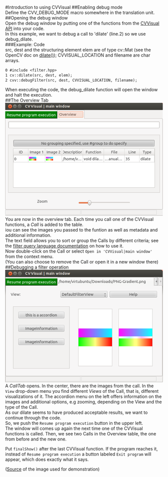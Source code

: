#Introduction to using CVVisual
##Enabling debug mode  
Define the CVV\_DEBUG_MODE macro somewhere in the translation unit.
##Opening the debug window  
Open the debug window by putting one of the functions from the [CVVisual API](/api) into your code.    
In this example, we want to debug a call to 'dilate' (line.2) so we use debug_dilate.  
###Example: Code  
src, dest and the structuring element elem are of type cv::Mat (see the OpenCV doc on [dilate()](http://docs.opencv.org/modules/imgproc/doc/filtering.html#dilate)); CVVISUAL_LOCATION and filename are char arrays.  

	0 #include <filter.hpp>
	1 cv::dilate(src, dest, elem);  
	2 cvv::debugFilter(src, dest, CVVISUAL_LOCATION, filename);    
When executing the code, the debug_dilate function will open the window and halt the execution.  
##The Overview Tab 
![](images_tut/dilate_overview.png)
You are now in the overview tab. Each time you call one of the CVVisual functions, a *Call* is added to the table.  
iou can see the images you passed to the funtion as well as metadata and additional information.  
The text field allows you to sort or group the Calls by different criteria; see the [filter query language documentation](filterquery-ref.html) on how to use it.  
Now double-click on the Call or select `Open in 'CVVisual|main window'` from the context menu.  
(You can also choose to remove the Call or open it in a new window there)  
##Debugging a filter operation  
![](images_tut/dilate_calltab_defaultfview.png)
A *CallTab* opens. In the center, there are the images from the call.
In the `View` drop-down menu you find different *Views* of the Call, that is, different visualizations of it. The accordion menu on the left offers information on the images and additional options, e.g zooming, depending on the View and the type of the Call.  
As our dilate seems to have produced acceptable results, we want to continue through the code.  
So, we push the `Resume program execution` button in the upper left.  
The window will comes up again the next time one of the CVVisual functions is called.
Then, we see two Calls in the Overview table, the one from before and the new one.  
  
Put `finalShow()` after the last CVVisual function.
If the program reaches it, instead of `Resume program execution` a button labeled `Exit program` will appear, which does exactly what it says.  
  
([Source](http://commons.wikimedia.org/wiki/File:PNG-Gradient.png) of the image used for demonstration) 
